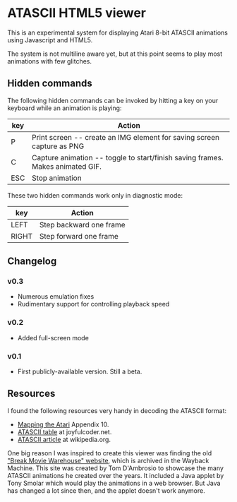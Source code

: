 ATASCII HTML5 viewer
====================

This is an experimental system for displaying Atari 8-bit ATASCII animations using Javascript and HTML5.

The system is not multiline aware yet, but at this point seems to play most animations with few glitches.


Hidden commands
---------------

The following hidden commands can be invoked by hitting a key on your keyboard while an animation is playing:

key   | Action
----- | ------------------------------------------------------------------------------
P     | Print screen -- create an IMG element for saving screen capture as PNG
C     | Capture animation -- toggle to start/finish saving frames. Makes animated GIF.
ESC   | Stop animation

These two hidden commands work only in diagnostic mode:

key   | Action
----- | ------------------------------------------------------------------------------
LEFT  | Step backward one frame
RIGHT | Step forward one frame


Changelog
---------

### v0.3

* Numerous emulation fixes
* Rudimentary support for controlling playback speed

### v0.2

* Added full-screen mode

### v0.1

* First publicly-available version. Still a beta.


Resources
---------

I found the following resources very handy in decoding the ATASCII format:
* [Mapping the Atari](http://www.atariarchives.org/mapping/appendix10.php) Appendix 10. 
* [ATASCII table](http://joyfulcoder.net/atari/atascii/) at joyfulcoder.net. 
* [ATASCII article](https://en.wikipedia.org/wiki/ATASCII) at wikipedia.org. 

One big reason I was inspired to create this viewer was finding the old ["Break Movie Warehouse" website](https://web.archive.org/web/20000312095027/http://www.flash.net/~ambrosia/index3.html), which is archived in the Wayback Machine. This site was created by Tom D'Ambrosio to showcase the many ATASCII animations he created over the years. It included a Java applet by Tony Smolar which would play the animations in a web browser. But Java has changed a lot since then, and the applet doesn't work anymore. 